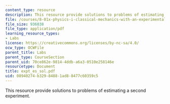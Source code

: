 ```yaml
---
content_type: resource
description: This resource provide solutions to problems of estimating a second experiment.
file: /courses/8-01x-physics-i-classical-mechanics-with-an-experimental-focus-fall-2002/08940274b32984881ad88477c60359c5_expt_es_sol.pdf
file_size: 936038
file_type: application/pdf
learning_resource_types:
- Labs
license: https://creativecommons.org/licenses/by-nc-sa/4.0/
ocw_type: OCWFile
parent_title: Labs
parent_type: CourseSection
parent_uid: 70ce862e-9814-4ddb-a6a3-0510e258146e
resourcetype: Document
title: expt_es_sol.pdf
uid: 08940274-b329-8488-1ad8-8477c60359c5
---
```

This resource provide solutions to problems of estimating a second experiment.